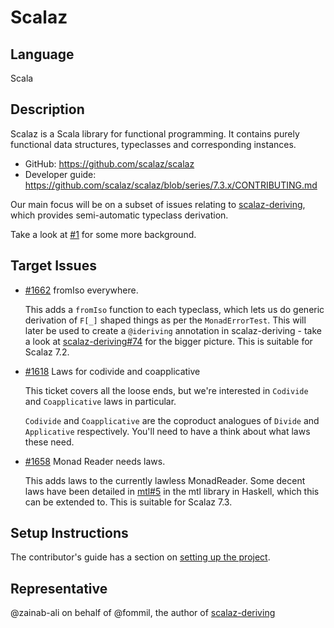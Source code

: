 # Scalaz

## Language

Scala

## Description

Scalaz is a Scala library for functional programming.  It contains purely functional data structures, typeclasses and corresponding instances.

- GitHub: https://github.com/scalaz/scalaz
- Developer guide: https://github.com/scalaz/scalaz/blob/series/7.3.x/CONTRIBUTING.md

Our main focus will be on a subset of issues relating to [scalaz-deriving](https://gitlab.com/fommil/scalaz-deriving), which provides semi-automatic typeclass derivation.

Take a look at [#1](https://github.com/syntactic-sugar-london/project-suggestions/issues/1) for some more background.


## Target Issues

- [#1662](https://github.com/scalaz/scalaz/issues/1662) fromIso everywhere.

  This adds a `fromIso` function to each typeclass, which lets us do generic derivation of `F[_]` shaped things as per the `MonadErrorTest`.
  This will later be used to create a `@ideriving` annotation in scalaz-deriving - take a look at [scalaz-deriving#74](https://gitlab.com/fommil/scalaz-deriving/issues/74) for the bigger picture.
  This is suitable for Scalaz 7.2.

- [#1618](https://github.com/scalaz/scalaz/issues/1618) Laws for codivide and coapplicative

  This ticket covers all the loose ends, but we're interested in `Codivide` and `Coapplicative` laws in particular.

  `Codivide` and `Coapplicative` are the coproduct analogues of `Divide` and `Applicative` respectively.  You'll need to have a think about what laws these need.


- [#1658](https://github.com/scalaz/scalaz/issues/1658) Monad Reader needs laws.

  This adds laws to the currently lawless MonadReader.  Some decent laws have been detailed in [mtl#5](https://github.com/haskell/mtl/issues/5) in the mtl library in Haskell, which this can be extended to.  This is suitable for Scalaz 7.3.

## Setup Instructions

The contributor's guide has a section on [setting up the project](https://github.com/scalaz/scalaz/blob/series/7.3.x/CONTRIBUTING.md#building-and-testing-scalaz-locally).

## Representative

@zainab-ali on behalf of @fommil, the author of [scalaz-deriving](ttps://gitlab.com/fommil/scalaz-deriving)
